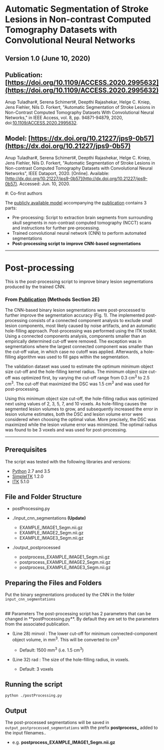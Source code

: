 # Automatic Segmentation of Stroke Lesions in Non-contrast Computed Tomography Datasets with Convolutional Neural Networks
## Version 1.0 (June 10, 2020)

## Publication: [https://doi.org/10.1109/ACCESS.2020.2995632](https://doi.org/10.1109/ACCESS.2020.2995632)

Anup Tuladhar\#, Serena Schimert\#, Deepthi Rajashekar, Helge C. Kniep, Jens Fiehler, Nils D. Forkert, "Automatic Segmentation of Stroke Lesions in Non-Contrast Computed Tomography Datasets With Convolutional Neural Networks," in IEEE Access, vol. 8, pp. 94871-94879, 2020, doi:[10.1109/ACCESS.2020.2995632](https://doi.org/10.1109/ACCESS.2020.2995632).

## Model: [https://dx.doi.org/10.21227/jps9-0b57](https://dx.doi.org/10.21227/jps9-0b57)
Anup Tuladhar\#, Serena Schimert\#, Deepthi Rajashekar, Helge C. Kniep, Jens Fiehler, Nils D. Forkert, "Automatic Segmentation of Stroke Lesions in Non-contrast Computed Tomography Datasets with Convolutional Neural Networks", IEEE Dataport, 2020. [Online]. Available: [http://dx.doi.org/10.21227/jps9-0b57](http://dx.doi.org/10.21227/jps9-0b57). Accessed: Jun. 10, 2020.

\#: Co-first authors

The [publicly available model](https://dx.doi.org/10.21227/jps9-0b57) accompanying the [publication](https://doi.org/10.1109/ACCESS.2020.2995632) contains 3 parts:

* Pre-processing: Script to extraction brain segments from surrounding skull segments in non-contrast computed tomography (NCCT) scans and instructions for further pre-processing.
* Trained convolutional neural network (CNN) to perform automated segmentations
* **Post-processing script to improve CNN-based segmentations**

---

# Post-processing

This is the post-processing script to improve binary lesion segmentations produced by the trained CNN.

### From [Publication](https://doi.org/10.1109/ACCESS.2020.2995632) (Methods Section 2E)
The CNN-based binary lesion segmentations were post-processed to further improve the segmentation accuracy (Fig. 1). The implemented post-processing consists of a connected component analysis to exclude small lesion components, most likely caused by noise artifacts, and an automatic hole-filling approach. Post-processing was performed using the ITK toolkit. Using a connected components analysis, components smaller than an empirically determined cut-off were removed. The exception was in segmentations where the largest connected component was smaller than the cut-off value, in which case no cutoff was applied. Afterwards, a hole-filling algorithm was used to fill gaps within the segmentation.

The validation dataset was used to estimate the optimum minimum object size cut-off and the hole-filling kernel radius. The minimum object size cut-off was optimized first, by varying the cut-off range from 0.3 cm<sup>3</sup> to 2.5 cm<sup>3</sup>. The cut-off that maximized the DSC was 1.5 cm<sup>3</sup> and was used for post-processing.

Using this minimum object size cut-off, the hole-filling radius was optimized next using values of 2, 3, 5, 7, and 10 voxels. As hole-filling causes the segmented lesion volumes to grow, and subsequently increased the error in lesion volume estimates, both the DSC and lesion volume error were considered when choosing the optimal value. More precisely, the DSC was maximized while the lesion volume error was minimized. The optimal radius was found to be 3 voxels and was used for post-processing.

---

## Prerequisites

The script was tested with the following libraries and versions:

* [Python](https://www.python.org/downloads/) 2.7 and 3.5
* [SimpleITK](https://simpleitk.org/) 1.2.0
* [ITK](https://itk.org/) 5.1.0


## File and Folder Structure

* postProcessing.py

* ./input_cnn_segmentations <b>(Update)</b>
    * EXAMPLE_IMAGE1_Segm.nii.gz
    * EXAMPLE_IMAGE2_Segm.nii.gz
    * EXAMPLE_IMAGE3_Segm.nii.gz

* ./output_postprocessed
    * postprocess_EXAMPLE_IMAGE1_Segm.nii.gz
    * postprocess_EXAMPLE_IMAGE2_Segm.nii.gz
    * postprocess_EXAMPLE_IMAGE3_Segm.nii.gz

## Preparing the Files and Folders
Put the binary segmentations produced by the CNN in the folder `input_cnn_segmentations`

<br>
## Parameters
The post-processing script has 2 parameters that can be changed in **postProcessing.py**. By default they are set to the parameters from the associated publication.

* (Line 28) minvol : The lower cut-off for minimum connected-component object volume, in mm<sup>3</sup>. This will be converted to cm<sup>3</sup>
    * Default: 1500 mm<sup>3</sup> (i.e. 1.5 cm<sup>3</sup>)

* (Line 32) rad : The size of the hole-filling radius, in voxels.
    * Default: 3 voxels


## Running the script
~~~
python ./postProcessing.py
~~~


## Output
The post-processed segmentations will be saved in `output_postprocessed_segmentations` with the prefix **postprocess_** added to the input filenames..

* e.g. **postprocess_EXAMPLE_IMAGE1_Segm.nii.gz**


